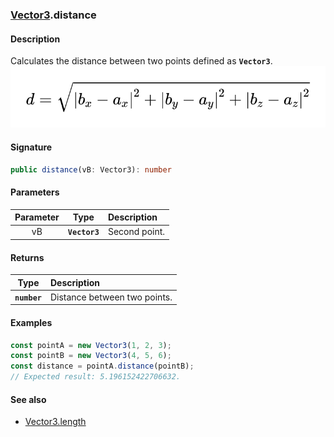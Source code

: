 ### [Vector3](./vector3.md).distance
#### Description
Calculates the distance between two points defined as **`Vector3`**.
![](/docs/figures/vectors/vector3.distance.formula.png)

#### Signature
```typescript
public distance(vB: Vector3): number
```
#### Parameters
|Parameter|Type|Description|
|:-:|:-:|:-|
|vB|**`Vector3`**|Second point.|

#### Returns
|Type|Description|
|:-:|:-|
|**`number`**|Distance between two points.|

#### Examples
```typescript
const pointA = new Vector3(1, 2, 3);
const pointB = new Vector3(4, 5, 6);
const distance = pointA.distance(pointB);
// Expected result: 5.196152422706632.
```

#### See also
- [Vector3.length]()